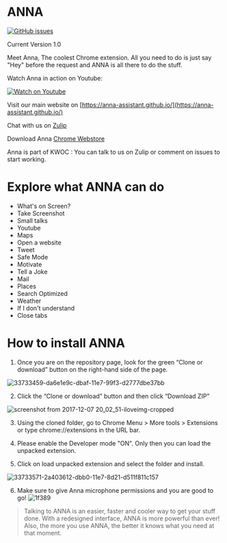 
# ANNA
[![GitHub issues](https://img.shields.io/github/issues/badges/shields.svg)](https://github.com/Anna-Assistant/Anna)

Current Version 1.0 

Meet Anna, The coolest Chrome extension.
All you need to do is just say "Hey" before the request and ANNA is all there to do the stuff.

Watch Anna in action on Youtube:

[![Watch on Youtube](http://www.safeducateonline.com/wp-content/uploads/2015/05/watch-demo.png)](https://www.youtube.com/watch?v=17bVrAZMgEY&t=42s)

Visit our main website on [https://anna-assistant.github.io/](https://anna-assistant.github.io/)

Chat with us on [Zulip](https://anna.zulipchat.com/)

Download Anna [Chrome Webstore](https://chrome.google.com/webstore/detail/anna-assistant/kmkkgdkinnjokklbfloikdbdohbiklog)

Anna is part of KWOC : You can talk to us on Zulip or comment on issues to start working. 

# Explore what ANNA can do 

  - What's on Screen?
  - Take Screenshot
  - Small talks
  - Youtube
  - Maps
  - Open a website
  - Tweet
  - Safe Mode 
  - Motivate
  - Tell a Joke
  - Mail
  - Places
  - Search Optimized
  - Weather
  - If I don't understand
  - Close tabs
  
 # How to install ANNA
 
1. Once you are on the repository page, look for the green “Clone or download” button on the right-hand side of the page.

![33733459-da6e1e9c-dbaf-11e7-99f3-d2777dbe37bb](https://user-images.githubusercontent.com/29461633/33744276-7760d156-dbd6-11e7-9728-85564ea072c0.png)

2. Click the “Clone or download” button and then click “Download ZIP”

![screenshot from 2017-12-07 20_02_51-iloveimg-cropped](https://user-images.githubusercontent.com/29461633/33731004-c02d137e-dba7-11e7-988b-c1527d724896.png)

3. Using the cloned folder, go to Chrome Menu > More tools > Extensions or type chrome://extensions in the URL bar.

4. Please enable the Developer mode "ON". Only then you can load the unpacked extension.

5. Click on load unpacked extension and select the folder and install.

![33733571-2a403612-dbb0-11e7-8d21-d511f811c157](https://user-images.githubusercontent.com/29461633/33744208-35984dd0-dbd6-11e7-8546-e94964611f96.png)

6. Make sure to give Anna microphone permissions and you are good to go! ![1f389](https://user-images.githubusercontent.com/29461633/33744299-9c962f8e-dbd6-11e7-9c5b-324fc95e20d5.png)

> Talking to ANNA is an easier, faster and cooler way to get your stuff done.
> With a redesigned interface, ANNA is more powerful than ever!
> Also, the more you use ANNA, the better it knows what you need at that moment.
